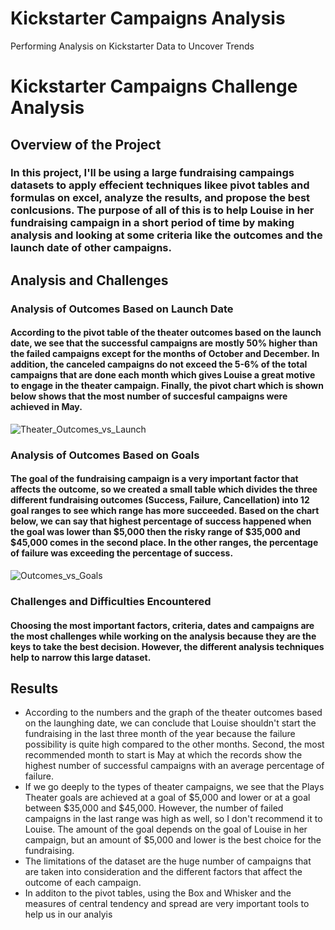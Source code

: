 # Kickstarter Campaigns Analysis
Performing Analysis on Kickstarter Data to Uncover Trends

# Kickstarter Campaigns Challenge Analysis 
## Overview of the Project
### In this project, I'll be using a large fundraising campaings datasets to apply effecient techniques likee pivot tables and formulas on excel, analyze the results, and propose the best conlcusions. The purpose of all of this is to help Louise in her fundraising campaign in a short period of time by making analysis and looking at some criteria like the outcomes and the launch date of other campaigns. 
## Analysis and Challenges
### Analysis of Outcomes Based on Launch Date
#### According to the pivot table of the theater outcomes based on the launch date, we see that the successful campaigns are mostly 50% higher than the failed campaigns except for the months of October and December. In addition, the canceled campaigns do not exceed the 5-6% of the total campaigns that are done each month which gives Louise a great motive to engage in the theater campaign. Finally, the pivot chart which is shown below shows that the most number of succesful campaigns were achieved in May. 
![Theater_Outcomes_vs_Launch](https://user-images.githubusercontent.com/80184581/115190508-1f075b80-a0b6-11eb-99ce-3308acef3e9e.png)
### Analysis of Outcomes Based on Goals
#### The goal of the fundraising campaign is a very important factor that affects the outcome, so we created a small table which divides the three different fundraising outcomes (Success, Failure, Cancellation) into 12 goal ranges to see which range has more succeeded. Based on the chart below, we can say that highest percentage of success happened when the goal was lower than $5,000 then the risky range of $35,000 and $45,000 comes in the second place. In the other ranges, the percentage of failure was exceeding the percentage of success. 
![Outcomes_vs_Goals](https://user-images.githubusercontent.com/80184581/115190494-19aa1100-a0b6-11eb-99c4-acda8000c9b0.png)
### Challenges and Difficulties Encountered
#### Choosing the most important factors, criteria, dates and campaigns are the most challenges while working on the analysis because they are the keys to take the best decision. However, the different analysis techniques help to narrow this large dataset.  
## Results
   - According to the numbers and the graph of the theater outcomes based on the launghing date, we can conclude that Louise shouldn't start the fundraising in the last three month of the year because the failure possibility is quite high compared to the other months. Second, the most recommended month to start is May at which the records show the highest number of successful campaigns with an average percentage of failure.  
   - If we go deeply to the types of theater campaigns, we see that the Plays Theater goals are achieved at a goal of $5,000 and lower or at a goal between $35,000 and $45,000. However, the number of failed campaigns in the last range was high as well, so I don't recommend it to Louise. The amount of the goal depends on the goal of Louise in her campaign, but an amount of $5,000 and lower is the best choice for the fundraising. 
   - The limitations of the dataset are the huge number of campaigns that are taken into consideration and the different factors that affect the outcome of each campaign. 
   - In additon to the pivot tables, using the Box and Whisker and the measures of central tendency and spread are very important tools to help us in our analyis
